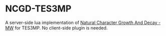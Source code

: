 # NCGD-TES3MP

A server-side lua implementation of [Natural Character Growth And Decay - MW](https://www.nexusmods.com/morrowind/mods/44967) for TES3MP.  No client-side plugin is needed.
